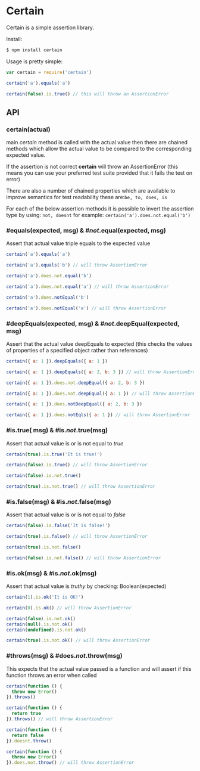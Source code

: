 # Certain
Certain is a simple assertion library.

Install:
```bash
$ npm install certain
```

Usage is pretty simple:
```javascript
var certain = require('certain')

certain('a').equals('a')

certain(false).is.true() // this will throw an AssertionError
```

## API

### certain(actual)
main *certain* method is called with the actual value then there are chained methods which allow the actual value to be compared to the corresponding expected value.

If the assertion is not correct **certain** will throw an AssertionError (this means you can use your preferred test suite provided that it fails the test on error)

There are also a number of chained properties which are available to improve semantics for test readability these are:`be, to, does, is`

For each of the below assertion methods it is possible to invert the assertion type by using: `not, doesnt` for example: `certain('a').does.not.equal('b')`




### #equals(expected, msg) & #*not*.equal(expected, msg)
Assert that actual value triple equals to the expected value
```javascript
certain('a').equals('a')

certain('a').equals('b') // will throw AssertionError

certain('a').does.not.equal('b')

certain('a').does.not.equal('a') // will throw AssertionError

certain('a').does.notEqual('b')

certain('a').does.notEqual('a') // will throw AssertionError
```

### #deepEquals(expected, msg) & #*not*.deepEqual(expected, msg)
Assert that the actual value deepEquals to expected (this checks the values of properties of a specified object rather than references)
```javascript
certain({ a: 1 }).deepEquals({ a: 1 })

certain({ a: 1 }).deepEquals({ a: 2, b: 3 }) // will throw AssertionError

certain({ a: 1 }).does.not.deepEqual({ a: 2, b: 3 })

certain({ a: 1 }).does.not.deepEqual({ a: 1 }) // will throw AssertionError

certain({ a: 1 }).does.notDeepEqual({ a: 2, b: 3 })

certain({ a: 1 }).does.notEqls({ a: 1 }) // will throw AssertionError
```

### #is.true( msg) & #is.*not*.true(msg)
Assert that actual value is or is not equal to *true*
```javascript
certain(true).is.true('It is true!')

certain(false).is.true() // will throw AssertionError

certain(false).is.not.true()

certain(true).is.not.true() // will throw AssertionError
```

### #is.false(msg) & #is.*not*.false(msg)
Assert that actual value is or is not equal to *false*
```javascript
certain(false).is.false('It is false!')

certain(true).is.false() // will throw AssertionError

certain(true).is.not.false()

certain(false).is.not.false() // will throw AssertionError
```

### #is.ok(msg) & #is.*not*.ok(msg)
Assert that actual value is *truthy* by checking: Boolean(expected)
```javascript
certain(1).is.ok('It is OK!')

certain(0).is.ok() // will throw AssertionError

certain(false).is.not.ok()
certain(null).is.not.ok()
certain(undefined).is.not.ok()

certain(true).is.not.ok() // will throw AssertionError
```
### #throws(msg) & #does.*not*.throw(msg)
This expects that the actual value passed is a function and will assert if this function
throws an error when called
```javascript
certain(function () {
  throw new Error()
}).throws()

certain(function () {
  return true
}).throws() // will throw AssertionError

certain(function () {
  return false
}).doesnt.throw()

certain(function () {
  throw new Error()
}).does.not.throw() // will throw AssertionError
```
